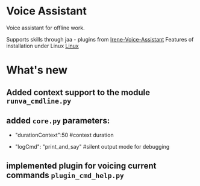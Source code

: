 # Voice Assistant

Voice assistant for offline work. 

Supports skills through jaa - plugins from [Irene-Voice-Assistant](https://github.com/janvarev/Irene-Voice-Assistant)
Features of installation under Linux [Linux](https://github.com/janvarev/Irene-Voice-Assistant/blob/master/docs/INSTALL_LINUX.md)

# What's new

## Added context support to the module `runva_cmdline.py`

## added `core.py` parameters:

- "durationContext":50   #context duration  

- "logCmd": "print_and_say"   #silent output mode for debugging

## implemented plugin for voicing current commands `plugin_cmd_help.py`